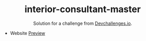 <!-- Please update value in the {}  -->

<h1 align="center">interior-consultant-master</h1>

<div align="center">
   Solution for a challenge from  <a href="http://devchallenges.io" target="_blank">Devchallenges.io</a>.
</div>







- Website [Preview](https://immadsidd.github.io/interior-consultant-master/interior-consultant-master/index.html#)

